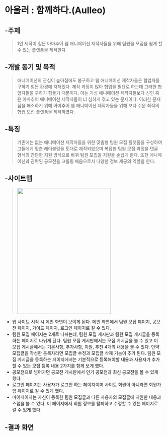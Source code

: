# 아울러 : 함께하다.(Aulleo)
## -주제
>1인 제작이 힘든 아마추어 웹 애니메이션 제작자들을 위해 팀원을 모집을 쉽게 할 수 있는 플랫폼을 제작한다.


## -개발 동기 및 목적
>애니메이션의 관심이 높아짐에도 불구하고 웹 애니메이션 제작자들은 협업자를 구하기 힘든 환경에 처해있다. 
>제작 과정이 많아 협업을 필요로 하는데 그러한 협업자들을 구하기 힘들기 때문이다. 
>이는 기성 애니메이션 제작자들보다 신인 혹은 아마추어 애니메이션 제작자들이 더 심하게 겪고 있는 문제이다. 
>이러한 문제점을 해소하기 위해 아마추어 웹 애니메이션 제작자들을 위해 보다 쉬운 최적의 협업 모집 플랫폼을 제작하였다.

## -특징
>기존에는 없는 애니메이션 제작자들을 위한 맞춤형 팀원 모집 플랫폼을 구성하여 그들에게 맞춘 레이블링을 토대로 제작되었으며 
복잡한 팀원 모집 과정을 댓글 형식의 간단한 지원 방식으로 바꿔 팀원 모집을 지원을 손쉽게 한다.
또한 애니메이션과 관련된 공모전을 크롤링 해옴으로서 다양한 정보 제공의 역할을 한다.

## -사이트맵
><img src="https://user-images.githubusercontent.com/52826839/70029230-f5957f00-15e9-11ea-8c6c-390eb78059ae.jpg"  width=80% height=400px;/>
* 웹 사이트 시작 시 메인 화면이 보이게 된다. 메인 화면에서 팀원 모집 페이지, 공모전 페이지, 가이드 페이지, 로그인 페이지로 갈 수 있다. 
* 팀원 모집 페이지는 2개로 나뉘는데, 팀원 모집 게시판과 팀원 모집 게시글을 등록하는 페이지로 나뉘게 된다. 팀원 모집 게시판에서는 모집 게시글을 볼 수 있고 이 모집 게시글에서는 기본사항, 추가사항, 지원, 추천 4개의 내용을 볼 수 있다. 만약 모집글을 작성한 등록자라면 모집글 수정과 모집글 삭제 기능이 추가 된다. 팀원 모집 게시글을 등록하는 페이지에서는 기본적으로 등록해야할 내용과 사용자가 추가할 수 있는 모집 등록 내용 2가지를 함께 보게 했다. 
* 공모전으로 넘어가면 공모전 게시판에서 인기 공모전과 최신 공모전을 볼 수 있게 했다.
* 로그인 페이지는 사용자가 로그인 하는 페이지이며 사이트 회원이 아니라면 회원가입 페이지로 갈 수  있게 했다.
* 마이페이지는 자신이 등록한 팀원 모집글과 다른 사용자의 모집글에 지원한 내용과 스랩을 볼 수 있다. 이 페이지에서 회원 정보를 탈퇴하고 수정할 수 있는 페이지로 갈 수 있게 했다.

## -결과 화면
